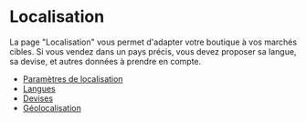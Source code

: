 # Localisation

La page "Localisation" vous permet d'adapter votre boutique à vos marchés cibles. Si vous vendez dans un pays précis, vous devez proposer sa langue, sa devise, et autres données à prendre en compte.&#x20;

* [Paramètres de localisation](parametres-de-localisation.md)
* [Langues](langues.md)
* [Devises](devises.md)
* [Géolocalisation](geolocalisation.md)

